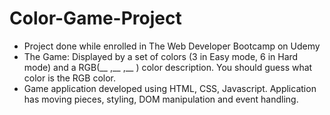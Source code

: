 # Color-Game-Project

- Project done while enrolled in The Web Developer Bootcamp on Udemy
- The Game: Displayed by a set of colors (3 in Easy mode, 6 in Hard mode) and a RGB(__ ,__ ,__ ) color description. You should guess what color is the RGB color.
- Game application developed using HTML, CSS, Javascript. Application has moving pieces, styling, DOM manipulation and event handling.
